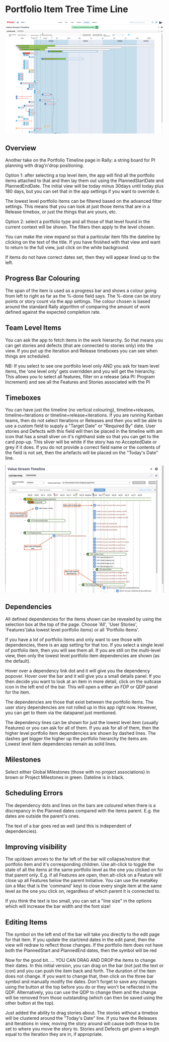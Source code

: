 Portfolio Item Tree Time Line
=====================================

![alt text](https://github.com/nikantonelli/PortfolioItemTimeLine/blob/master/Images/overview.png)

## Overview

Another take on the Portfolio Timeline page in Rally: a string board for PI planning with drag'n'drop positioning.

Option 1: after selecting a top level item, the app will find all the portfolio items attached to that and then lay them out using the PlannedStartDate and PlannedEndDate. The initial view will be today minus 30days until today plus 180 days, but you can set that in the app settings if you want to override it.

The lowest level portfolio items can be filtered based on the advanced filter settings. This means that you can look at just those items that are in a Release timebox, or just the things that are yours, etc.

Option 2: select a portfolio type and all those of that level found in the current context will be shown. The filters then apply to the level chosen.

You can make the view expand so that a particular item fills the dateline by clicking on the text of the title.  If you have finished with that view and want to return to the full view, just click on the white background.

If items do not have correct dates set, then they will appear lined up to the left.

## Progress Bar Colouring

The span of the item is used as a progress bar and shows a colour going from left to right as far as the %-done field says. The %-done can be story points or story count via the app settings. The colour chosen is based around the standard Rally algorithm of comparing the amount of work defined against the expected completion rate.

## Team Level Items

You can ask the app to fetch items in the work hierarchy. So that means you can get stories and defects (that are connected to stories only) into the view. If you put up the Iteration and Release timeboxes you can see  when things are scheduled.

NB: If you select to see one portfolio level only AND you ask for team level items, the 'one level only' gets overridden and you will get the hierarchy. This allows you to select all features, filter on a release (aka PI: Program Increment) and see all the Features and Stories associated with the PI

## Timeboxes

You can have just the timeline (no vertical colouring), timeline+releases, timeline+iterations or  timeline+release+iterations. If you are running Kanban teams, then do not select Iterations or Releases and then you will be able to use a custom field to supply a "Target Date" or "Required By" date. User stories and Defects with this field
will then be placed in the timeline with am icon that has a small sliver on it's righthand side so that you can get to the card pop-up. This sliver will be white if the story has no AcceptedDate or grey if it does. If you do not provide a correct field name or the contents of the field is not set, then the artefacts will be placed on the "Today's Date" line.

![alt text](https://github.com/nikantonelli/PortfolioItemTimeLine/blob/master/Images/kanban.png)


## Dependencies

All defined dependencies for the items shown can be revealed by using the selection box at the top of the page. Choose 'All', 'User Stories', 'Features'(aka lowest level portfolio items) or all 'Portfolio Items'.

If you have a lot of portfolio items and only want to see those with dependencies, there is an app setting for that too. If you select a single level of portfolio item, then you will see them all. If you are still on the multi-level view, then only the lowest level portfolio item dependencies are shown (as the default).

Hover over a dependency link dot and it will give you the dependency popover. Hover over the bar and it will give you a small details panel. If you then decide you want to look at an item in more detail, click on the suitcase icon in the left end of the bar. This will open a either an FDP or QDP panel for the item. 

The dependencies are those that exist between the portfolio items. The user story dependencies are not rolled up in this app right now. However, you can get to them via the datapanel just mentioned.

The dependency lines can be shown for just the lowest level item (usually Features) or you can ask for all of them. If you ask for all of them, then the higher level portfolio item dependencies are shown by dashed lines. The dashes get bigger the higher up the portfolio hierarchy the items are. Lowest level item dependencies remain as solid lines.

## Milestones

Select either Global Milestones (those with no project associations) in brown or Project Milestones in green. Dateline is in black.

## Scheduling Errors

The dependency dots and lines on the bars are coloured when there is a discrepancy in the Planned dates compared with the items parent. E.g. the dates are outside the parent's ones. 

The text of a bar goes red as well (and this is independent of dependencies).

## Improving visibility

The up/down arrows to the far left of the bar will collapse/restore that portfolio item and it's corresponding children. Use alt-click to toggle the state of all the items at the same portfolio level as the one you clicked on for that parent only. E.g. if all Features are open, then alt-click on a Feature will close up all Features below the parent Initiative. You can use the metaKey (on a Mac that is the 'command' key) to close every single item at the same level as the one you click on, regardless of which parent it is connected to.

If you think the text is too small, you can set a "line size" in the options which will increase the bar width and the font size!

## Editing Items

The symbol on the left end of the bar will take you directly to the edit page for that item. If you update the start/end dates in the edit panel, then the view will redraw to reflect those changes. If the portfolio item does not have both the PlannedStart and PlannedEnd dates, then the symbol will be red

Now for the good bit..... YOU CAN DRAG AND DROP the items to change their dates. In this initial version, you can drag on the bar (not just the text or icon) and you can push the item back and forth. The duration of the item does not change. If you want to change that, then click on the three bar symbol and manually modify the dates. Don't forget to save any changes using the button at the top before you do or they won't be reflected in the QDP. Alternatively, you can use the QDP to change them and the change will be removed from those outstanding (which can then be saved using the other button at the top).

Just added the ability to drag stories about. The stories without a timebox will be clustered around the "Today's Date" line. If you have the Releases and Iterations in view, moving the story around will cause both those to be set to where you move the story to. Stories and Defects get given a length equal to the Iteration they are in, if appropriate.
